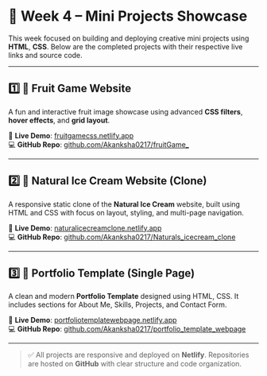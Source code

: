 # 📁 Week 4 – Mini Projects Showcase

This week focused on building and deploying creative mini projects using **HTML**, **CSS**. Below are the completed projects with their respective live links and source code.

---

## 1️⃣ 🍓 Fruit Game Website

A fun and interactive fruit image showcase using advanced **CSS filters**, **hover effects**, and **grid layout**.

🔗 **Live Demo**: [fruitgamecss.netlify.app](https://fruitgamecss.netlify.app/)  
💻 **GitHub Repo**: [github.com/Akanksha0217/fruitGame_](https://github.com/Akanksha0217/fruitGame_?tab=readme-ov-file)

---

## 2️⃣ 🍦 Natural Ice Cream Website (Clone)

A responsive static clone of the **Natural Ice Cream** website, built using HTML and CSS with focus on layout, styling, and multi-page navigation.

🔗 **Live Demo**: [naturalicecreamclone.netlify.app](https://naturalicecreamclone.netlify.app/)  
💻 **GitHub Repo**: [github.com/Akanksha0217/Naturals_icecream_clone](https://github.com/Akanksha0217/Naturals_icecream_clone)

---

## 3️⃣ 💼 Portfolio Template (Single Page)

A clean and modern **Portfolio Template** designed using HTML, CSS. It includes sections for About Me, Skills, Projects, and Contact Form.

🔗 **Live Demo**: [portfoliotemplatewebpage.netlify.app](https://portfoliotemplatewebpage.netlify.app/)  
💻 **GitHub Repo**: [github.com/Akanksha0217/portfolio_template_webpage](https://github.com/Akanksha0217/portfolio_template_webpage)

---

> ✅ All projects are responsive and deployed on **Netlify**. Repositories are hosted on **GitHub** with clear structure and code organization.
